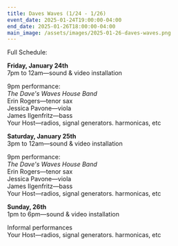 ```yaml
---
title: Daves Waves (1/24 - 1/26)
event_date: 2025-01-24T19:00:00-04:00
end_date: 2025-01-26T18:00:00-04:00
main_image: /assets/images/2025-01-26-daves-waves.png
---
```


Full Schedule:

**Friday, January 24th**<br>
7pm to 12am—sound & video installation

9pm performance:<br>
*The Dave's Waves House Band*<br>
Erin Rogers—tenor sax<br>
Jessica Pavone—viola<br>
James Ilgenfritz—bass<br>
Your Host—radios, signal generators. harmonicas, etc

**Saturday, January 25th**<br>
3pm to 12am—sound & video installation
 
9pm performance:<br>
*The Dave's Waves House Band*<br>
Erin Rogers—tenor sax<br>
Jessica Pavone—viola<br>
James Ilgenfritz—bass<br>
Your Host—radios, signal generators. harmonicas, etc
 
**Sunday, 26th**<br>
1pm to 6pm—sound & video installation

Informal performances<br>
Your Host—radios, signal generators. harmonicas, etc 